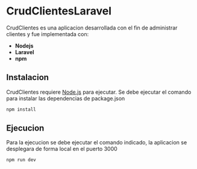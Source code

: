 # CrudClientesLaravel

CrudClientes es una aplicacion desarrollada con el fin de administrar clientes y fue implementada con:
- **Nodejs**
- **Laravel**
- **npm**

## Instalacion

CrudClientes requiere [Node.js](https://nodejs.org/) para ejecutar.
Se debe ejecutar el comando para instalar las dependencias de package.json

```sh
npm install
```

## Ejecucion

Para la ejecucion se debe ejecutar el comando indicado, la aplicacion se desplegara de forma local en el puerto 3000 

```sh
npm run dev
```
